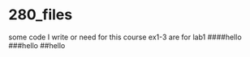 # 280_files
some code I write or need for this course
ex1-3 are for lab1
####hello
###hello
##hello
